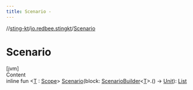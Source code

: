 ```yaml
---
title: Scenario -
---
```

//[sting-kt](../index.md)/[io.redbee.stingkt](index.md)/[Scenario](-scenario.md)



# Scenario  
[jvm]  
Content  
inline fun <[T](-scenario.md) : [Scope](-scope/index.md)> [Scenario](-scenario.md)(block: [ScenarioBuilder](-scenario-builder/index.md)<[T](-scenario.md)>.() -> [Unit](https://kotlinlang.org/api/latest/jvm/stdlib/kotlin/-unit/index.html)): [List](https://kotlinlang.org/api/latest/jvm/stdlib/kotlin.collections/-list/index.html)<DynamicTest>  



